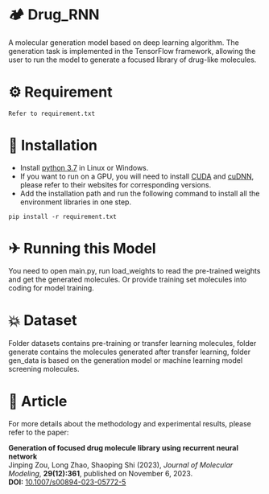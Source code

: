 # 🏕 Drug_RNN
A molecular generation model based on deep learning algorithm. The generation task is implemented in the TensorFlow framework, allowing the user to run the model to generate a focused library of drug-like molecules.

# ⚙ Requirement
```
Refer to requirement.txt
```

# 🔧 Installation
* Install [python 3.7](https://www.python.org/downloads/) in Linux or Windows.
* If you want to run on a GPU, you will need to install [CUDA](https://developer.nvidia.com/cuda-downloads) and [cuDNN](https://developer.nvidia.com/cudnn), please refer to their websites for corresponding versions.
* Add the installation path and run the following command to install all the environment libraries in one step.
```
pip install -r requirement.txt
```

# ✈ Running this Model
You need to open main.py, run load_weights to read the pre-trained weights and get the generated molecules.
Or provide training set molecules into coding for model training.

# 💥 Dataset
Folder datasets contains pre-training or transfer learning molecules, folder generate contains the molecules generated after transfer learning, folder gen_data is based on the generation model or machine learning model screening molecules.

# 📖 Article
For more details about the methodology and experimental results, please refer to the paper:

**Generation of focused drug molecule library using recurrent neural network**  
Jinping Zou, Long Zhao, Shaoping Shi (2023), *Journal of Molecular Modeling*, **29(12):361**, published on November 6, 2023.  
**DOI:** [10.1007/s00894-023-05772-5](https://doi.org/10.1007/s00894-023-05772-5)
